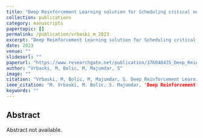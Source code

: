 ```yaml
---
title: "Deep Reinforcement Learning solution for Scheduling critical notifications in a Digital Twin cluster"
collection: publications
category: manuscripts
papertopic: []
permalink: /publication/vrbaski_m_2023
excerpt: "Deep Reinforcement Learning solution for Scheduling critical notifications in a Digital Twin cluster published in ."
date: 2023
venue: ""
slidesurl: ""
paperurl: "https://www.researchgate.net/publication/376048435_Deep_Reinforcement_Learning_solution_for_Scheduling_critical_notifications_in_a_Digital_Twin_cluster"
author: "Vrbaski, M, Bolic, M, Majumdar, S"
image: ""
citation: "Vrbaski, M, Bolic, M, Majumdar, S. Deep Reinforcement Learning solution for Scheduling critical notifications in a Digital Twin cluster. , 2023."
ieee_citation: "M. Vrbaski, M. Bolic, S. Majumdar, "Deep Reinforcement Learning solution for Scheduling critical notifications in a Digital Twin cluster," 2023."
keywords: ""
---
```


## Abstract

Abstract not available.
